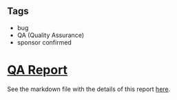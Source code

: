 ## Tags

- bug
- QA (Quality Assurance)
- sponsor confirmed

# [QA Report](https://github.com/code-423n4/2022-09-party-findings/issues/322) 

See the markdown file with the details of this report [here](https://github.com/code-423n4/2022-09-party-findings/blob/main/data/indijanc-Q.md).